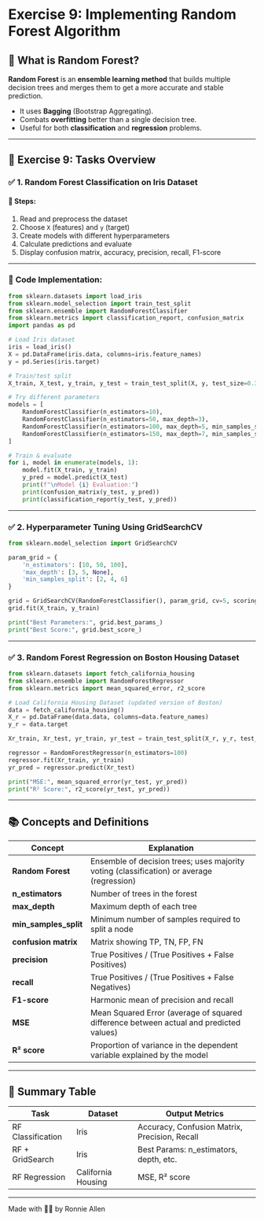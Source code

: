 # Exercise 9: Implementing Random Forest Algorithm

## 🌳 What is **Random Forest**?

**Random Forest** is an **ensemble learning method** that builds multiple decision trees and merges them to get a more accurate and stable prediction.

- It uses **Bagging** (Bootstrap Aggregating).
- Combats **overfitting** better than a single decision tree.
- Useful for both **classification** and **regression** problems.

---

## 🔹 Exercise 9: Tasks Overview

### ✅ **1. Random Forest Classification on Iris Dataset**

#### 📌 Steps:
1. Read and preprocess the dataset
2. Choose `X` (features) and `y` (target)
3. Create models with different hyperparameters
4. Calculate predictions and evaluate
5. Display confusion matrix, accuracy, precision, recall, F1-score

---

### 🔧 **Code Implementation:**

```python
from sklearn.datasets import load_iris
from sklearn.model_selection import train_test_split
from sklearn.ensemble import RandomForestClassifier
from sklearn.metrics import classification_report, confusion_matrix
import pandas as pd

# Load Iris dataset
iris = load_iris()
X = pd.DataFrame(iris.data, columns=iris.feature_names)
y = pd.Series(iris.target)

# Train/test split
X_train, X_test, y_train, y_test = train_test_split(X, y, test_size=0.3, random_state=42)

# Try different parameters
models = [
    RandomForestClassifier(n_estimators=10),
    RandomForestClassifier(n_estimators=50, max_depth=3),
    RandomForestClassifier(n_estimators=100, max_depth=5, min_samples_split=4),
    RandomForestClassifier(n_estimators=150, max_depth=7, min_samples_split=3)
]

# Train & evaluate
for i, model in enumerate(models, 1):
    model.fit(X_train, y_train)
    y_pred = model.predict(X_test)
    print(f"\nModel {i} Evaluation:")
    print(confusion_matrix(y_test, y_pred))
    print(classification_report(y_test, y_pred))
```

---

### ✅ **2. Hyperparameter Tuning Using GridSearchCV**

```python
from sklearn.model_selection import GridSearchCV

param_grid = {
    'n_estimators': [10, 50, 100],
    'max_depth': [3, 5, None],
    'min_samples_split': [2, 4, 6]
}

grid = GridSearchCV(RandomForestClassifier(), param_grid, cv=5, scoring='accuracy')
grid.fit(X_train, y_train)

print("Best Parameters:", grid.best_params_)
print("Best Score:", grid.best_score_)
```

---

### ✅ **3. Random Forest Regression on Boston Housing Dataset**

```python
from sklearn.datasets import fetch_california_housing
from sklearn.ensemble import RandomForestRegressor
from sklearn.metrics import mean_squared_error, r2_score

# Load California Housing Dataset (updated version of Boston)
data = fetch_california_housing()
X_r = pd.DataFrame(data.data, columns=data.feature_names)
y_r = data.target

Xr_train, Xr_test, yr_train, yr_test = train_test_split(X_r, y_r, test_size=0.3, random_state=42)

regressor = RandomForestRegressor(n_estimators=100)
regressor.fit(Xr_train, yr_train)
yr_pred = regressor.predict(Xr_test)

print("MSE:", mean_squared_error(yr_test, yr_pred))
print("R² Score:", r2_score(yr_test, yr_pred))
```

---

## 📚 Concepts and Definitions

| Concept                     | Explanation                                                                 |
|-----------------------------|-----------------------------------------------------------------------------|
| **Random Forest**           | Ensemble of decision trees; uses majority voting (classification) or average (regression) |
| **n_estimators**            | Number of trees in the forest                                              |
| **max_depth**               | Maximum depth of each tree                                                 |
| **min_samples_split**       | Minimum number of samples required to split a node                         |
| **confusion matrix**        | Matrix showing TP, TN, FP, FN                                              |
| **precision**               | True Positives / (True Positives + False Positives)                        |
| **recall**                  | True Positives / (True Positives + False Negatives)                        |
| **F1-score**                | Harmonic mean of precision and recall                                      |
| **MSE**                     | Mean Squared Error (average of squared difference between actual and predicted values) |
| **R² score**                | Proportion of variance in the dependent variable explained by the model    |

---

## 🧠 Summary Table

| Task                       | Dataset             | Output Metrics                         |
|---------------------------|---------------------|----------------------------------------|
| RF Classification          | Iris                | Accuracy, Confusion Matrix, Precision, Recall |
| RF + GridSearch            | Iris                | Best Params: n_estimators, depth, etc. |
| RF Regression              | California Housing  | MSE, R² score                          |

---
Made with 🫶🏻 by Ronnie Allen